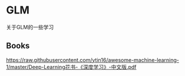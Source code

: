 # GLM
关于GLM的一些学习

## Books

https://raw.githubusercontent.com/ytin16/awesome-machine-learning-1/master/Deep-Learning花书-《深度学习》-中文版.pdf
